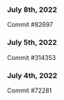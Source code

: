 ### July 8th, 2022

Commit #82697

### July 5th, 2022

Commit #314353


### July 4th, 2022

Commit #72281

